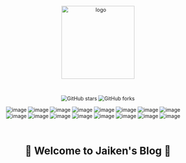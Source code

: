 <p align="center">
  <a href="https://jaikenwong.github.io/" target="_blank" rel="noopener noreferrer">
    <img width="200" src="https://github.com/JaikenWong/jaikenwong.github.io/blob/main/images/niubi.png?raw=true" alt="logo" />
  </a>
</p>
<br/>
<p align="center">
  <img alt="GitHub stars" src="https://img.shields.io/github/stars/JaikenWong/jaikenwong.github.io?style=flat-square&logo=github&color=616ae5">
  <img alt="GitHub forks" src="https://img.shields.io/github/forks/JaikenWong/jaikenwong.github.io?style=flat-square&logo=github&color=616ae5">

  ![image](https://img.shields.io/badge/操作系统-blue.svg) ![image](https://img.shields.io/badge/场景面试-red.svg) ![image](https://img.shields.io/badge/Rust语言-blue.svg) ![image](https://img.shields.io/badge/OpenAI-red.svg) ![image](https://img.shields.io/badge/实战项目-blue.svg) ![image](https://img.shields.io/badge/Java语言-red.svg) ![image](https://img.shields.io/badge/Python语言-blue.svg) ![image](https://img.shields.io/badge/GO语言-blue.svg) ![image](https://img.shields.io/badge/算法专栏-red.svg) ![image](https://img.shields.io/badge/WebUI-blue.svg) ![image](https://img.shields.io/badge/开发工具-red.svg) ![image](https://img.shields.io/badge/分布式-blue.svg) ![image](https://img.shields.io/badge/微服务-red.svg) ![image](https://img.shields.io/badge/云原生-blue.svg) ![image](https://img.shields.io/badge/数据库-red.svg) ![image](https://img.shields.io/badge/技术拓展-green.svg)

</p>
<br/>

<div align="center">

# 🚀 Welcome to **Jaiken's Blog** 🚀

</div>
